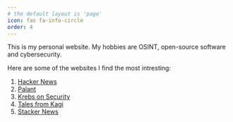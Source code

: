 ```yaml
---
# the default layout is 'page'
icon: fas fa-info-circle
order: 4
---
```

This is my personal website. My hobbies are OSINT, open-source software and cybersecurity.

Here are some of the websites I find the most intresting:

1. [Hacker News](https://news.ycombinator.com/)
2. [Palant](Palant.info)
3. [Krebs on Security](https://krebsonsecurity.com/)
4. [Tales from Kagi](blog.kagi.com)
5. [Stacker News](https://stacker.news/)
